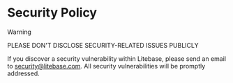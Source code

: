 # Security Policy

> [!WARNING]
> PLEASE DON'T DISCLOSE SECURITY-RELATED ISSUES PUBLICLY

If you discover a security vulnerability within Litebase, please send an email to security@litebase.com. All security vulnerabilities will be promptly addressed.
